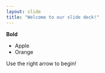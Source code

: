 ```yaml
---
layout: slide
title: "Welcome to our slide deck!"
---
```


**Bold**
* Apple
* Orange

Use the right arrow to begin!
